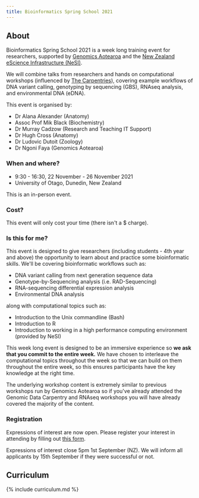 ```yaml
---
title: Bioinformatics Spring School 2021
---
```


## About

Bioinformatics Spring School 2021 is a week long training event for researchers, supported by [Genomics Aotearoa](https://www.genomics-aotearoa.org.nz) and the [New Zealand eScience Infrastructure (NeSI)](https://www.nesi.org.nz).

We will combine talks from researchers and hands on computational workshops (influenced by [The Carpentries](https://www.carpentries.org)), covering example workflows of DNA variant calling, genotyping by sequencing (GBS), RNAseq analysis, and environmental DNA (eDNA).

This event is organised by:

- Dr Alana Alexander (Anatomy)
- Assoc Prof Mik Black (Biochemistry)
- Dr Murray Cadzow (Research and Teaching IT Support)
- Dr Hugh Cross (Anatomy)
- Dr Ludovic Dutoit (Zoology)
- Dr Ngoni Faya (Genomics Aotearoa)

### When and where?

- 9:30 - 16:30, 22 November - 26 November 2021
- University of Otago, Dunedin, New Zealand

This is an in-person event.

### Cost?

This event will only cost your time (there isn't a $ charge).

### Is this for me?

This event is designed to give researchers (including students - 4th year and above) the opportunity to learn about and practice some bioinformatic skills. We'll be covering bioinformatic workflows such as:

- DNA variant calling from next generation sequence data
- Genotype-by-Sequencing analysis (i.e. RAD-Sequencing)
- RNA-sequencing differential expression analysis
- Environmental DNA analysis

along with computational topics such as:

- Introduction to the Unix commandline (Bash)
- Introduction to R
- Introduction to working in a high performance computing environment (provided by NeSI)

This week long event is designed to be an immersive experience so **we ask that you commit to the entire week.** We have chosen to interleave the computational topics throughout the week so that we can build on them throughout the entire week, so this ensures participants have the key knowledge at the right time.

The underlying workshop content is extremely similar to previous workshops run by Genomics Aotearoa so if you've already attended the Genomic Data Carpentry and RNAseq workshops you will have already covered the majority of the content.

### Registration

Expressions of interest are now open. Please register your interest in attending by filling out [this form](https://docs.google.com/forms/d/e/1FAIpQLSdjpaKf9xzHz29ZpvPT6n5j_GABaQtOvOxnUbtVo1UxaIEC-w/viewform?usp=sf_link).

Expressions of interest close 5pm 1st September (NZ). We will inform all applicants by 15th September if they were successful or not.

## Curriculum

{% include curriculum.md %}
